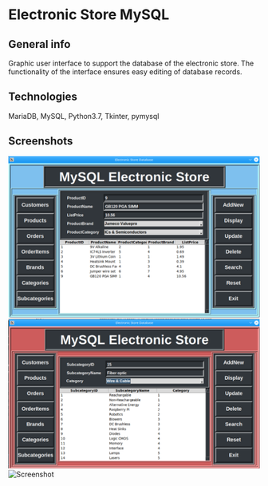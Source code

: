 # Electronic Store MySQL
## General info
Graphic user interface to support the database of the electronic store. The functionality of the interface ensures easy editing of database records.
## Technologies
MariaDB, MySQL, Python3.7, Tkinter, pymysql
## Screenshots
![Screenshot](screenshot_eshop_sql.png)
![Screenshot](screenshot_eshop_sql_2.png)
![Screenshot](screenshot_eshop_sql_3.png)
